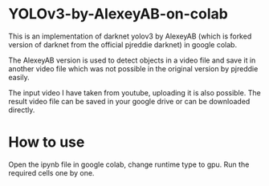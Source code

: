 # YOLOv3-by-AlexeyAB-on-colab
This is an implementation of darknet yolov3 by AlexeyAB (which is forked version of darknet from the official pjreddie darknet) in google colab.

The AlexeyAB version is used to detect objects in a video file and save it in another video file which was not possible in the original version by pjreddie easily.

The input video I have taken from youtube, uploading it is also possible. The result video file can be saved in your google drive or can be downloaded directly.
# How to use 
Open the ipynb file in google colab, change runtime type to gpu.
Run the required cells one by one.

